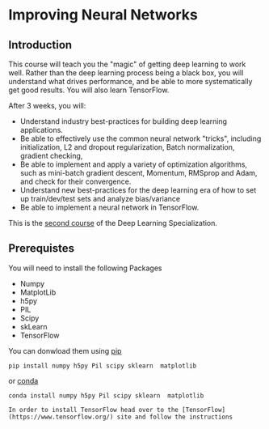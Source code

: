 # Improving Neural Networks

## Introduction

This course will teach you the "magic" of getting deep learning to work well. Rather than the deep learning process being a black box, you will understand what drives performance, and be able to more systematically get good results. You will also learn TensorFlow. 

After 3 weeks, you will: 
- Understand industry best-practices for building deep learning applications. 
- Be able to effectively use the common neural network "tricks", including initialization, L2 and dropout regularization, Batch normalization, gradient checking, 
- Be able to implement and apply a variety of optimization algorithms, such as mini-batch gradient descent, Momentum, RMSprop and Adam, and check for their convergence. 
- Understand new best-practices for the deep learning era of how to set up train/dev/test sets and analyze bias/variance
- Be able to implement a neural network in TensorFlow. 

This is the [second course](https://www.coursera.org/learn/deep-neural-network) of the Deep Learning Specialization.

## Prerequistes
You will need to install the following Packages
 - Numpy
 - MatplotLib
 - h5py
 - PIL
 - Scipy
 - skLearn
 - TensorFlow
  
You can donwload them using [pip](https://pypi.org/project/pip/)
```
pip install numpy h5py Pil scipy sklearn  matplotlib 
```
or [conda](https://anaconda.org/anaconda/python)
```
conda install numpy h5py Pil scipy sklearn  matplotlib 

In order to install TensorFlow head over to the [TensorFlow](https://www.tensorflow.org/) site and follow the instructions
